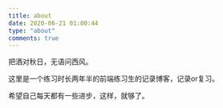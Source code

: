 ```yaml
---
title: about
date: 2020-06-21 01:00:44
type: "about"
comments: true
---
```

把酒对秋日，无语问西风。

这里是一个练习时长两年半的前端练习生的记录博客，记录or复习。

希望自己每天都有一些进步，这样，就够了。

